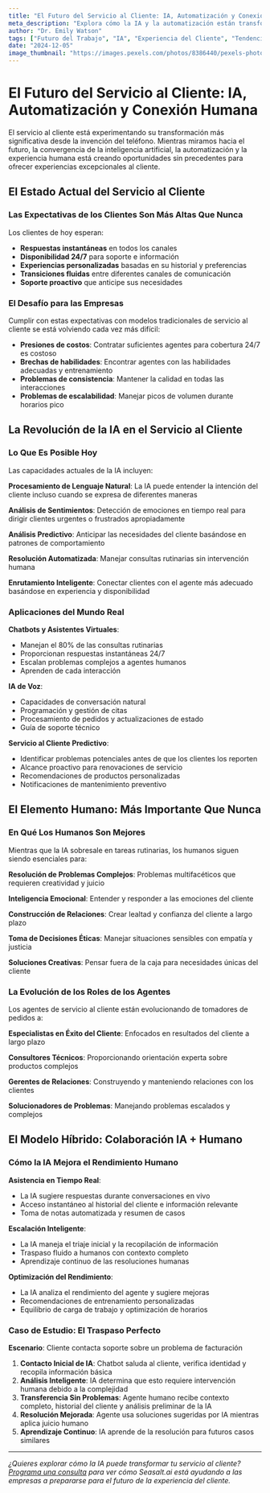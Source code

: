 ```yaml
---
title: "El Futuro del Servicio al Cliente: IA, Automatización y Conexión Humana"
meta_description: "Explora cómo la IA y la automatización están transformando el servicio al cliente mientras mantienen el toque humano que los clientes valoran más."
author: "Dr. Emily Watson"
tags: ["Futuro del Trabajo", "IA", "Experiencia del Cliente", "Tendencias Tecnológicas"]
date: "2024-12-05"
image_thumbnail: "https://images.pexels.com/photos/8386440/pexels-photo-8386440.jpeg?auto=compress&cs=tinysrgb&w=800"
---
```


# El Futuro del Servicio al Cliente: IA, Automatización y Conexión Humana

El servicio al cliente está experimentando su transformación más significativa desde la invención del teléfono. Mientras miramos hacia el futuro, la convergencia de la inteligencia artificial, la automatización y la experiencia humana está creando oportunidades sin precedentes para ofrecer experiencias excepcionales al cliente.

## El Estado Actual del Servicio al Cliente

### Las Expectativas de los Clientes Son Más Altas Que Nunca

Los clientes de hoy esperan:
- **Respuestas instantáneas** en todos los canales
- **Disponibilidad 24/7** para soporte e información
- **Experiencias personalizadas** basadas en su historial y preferencias
- **Transiciones fluidas** entre diferentes canales de comunicación
- **Soporte proactivo** que anticipe sus necesidades

### El Desafío para las Empresas

Cumplir con estas expectativas con modelos tradicionales de servicio al cliente se está volviendo cada vez más difícil:

- **Presiones de costos**: Contratar suficientes agentes para cobertura 24/7 es costoso
- **Brechas de habilidades**: Encontrar agentes con las habilidades adecuadas y entrenamiento
- **Problemas de consistencia**: Mantener la calidad en todas las interacciones
- **Problemas de escalabilidad**: Manejar picos de volumen durante horarios pico

## La Revolución de la IA en el Servicio al Cliente

### Lo Que Es Posible Hoy

Las capacidades actuales de la IA incluyen:

**Procesamiento de Lenguaje Natural**: La IA puede entender la intención del cliente incluso cuando se expresa de diferentes maneras

**Análisis de Sentimientos**: Detección de emociones en tiempo real para dirigir clientes urgentes o frustrados apropiadamente

**Análisis Predictivo**: Anticipar las necesidades del cliente basándose en patrones de comportamiento

**Resolución Automatizada**: Manejar consultas rutinarias sin intervención humana

**Enrutamiento Inteligente**: Conectar clientes con el agente más adecuado basándose en experiencia y disponibilidad

### Aplicaciones del Mundo Real

**Chatbots y Asistentes Virtuales**:
- Manejan el 80% de las consultas rutinarias
- Proporcionan respuestas instantáneas 24/7
- Escalan problemas complejos a agentes humanos
- Aprenden de cada interacción

**IA de Voz**:
- Capacidades de conversación natural
- Programación y gestión de citas
- Procesamiento de pedidos y actualizaciones de estado
- Guía de soporte técnico

**Servicio al Cliente Predictivo**:
- Identificar problemas potenciales antes de que los clientes los reporten
- Alcance proactivo para renovaciones de servicio
- Recomendaciones de productos personalizadas
- Notificaciones de mantenimiento preventivo

## El Elemento Humano: Más Importante Que Nunca

### En Qué Los Humanos Son Mejores

Mientras que la IA sobresale en tareas rutinarias, los humanos siguen siendo esenciales para:

**Resolución de Problemas Complejos**: Problemas multifacéticos que requieren creatividad y juicio

**Inteligencia Emocional**: Entender y responder a las emociones del cliente

**Construcción de Relaciones**: Crear lealtad y confianza del cliente a largo plazo

**Toma de Decisiones Éticas**: Manejar situaciones sensibles con empatía y justicia

**Soluciones Creativas**: Pensar fuera de la caja para necesidades únicas del cliente

### La Evolución de los Roles de los Agentes

Los agentes de servicio al cliente están evolucionando de tomadores de pedidos a:

**Especialistas en Éxito del Cliente**: Enfocados en resultados del cliente a largo plazo

**Consultores Técnicos**: Proporcionando orientación experta sobre productos complejos

**Gerentes de Relaciones**: Construyendo y manteniendo relaciones con los clientes

**Solucionadores de Problemas**: Manejando problemas escalados y complejos

## El Modelo Híbrido: Colaboración IA + Humano

### Cómo la IA Mejora el Rendimiento Humano

**Asistencia en Tiempo Real**:
- La IA sugiere respuestas durante conversaciones en vivo
- Acceso instantáneo al historial del cliente e información relevante
- Toma de notas automatizada y resumen de casos

**Escalación Inteligente**:
- La IA maneja el triaje inicial y la recopilación de información
- Traspaso fluido a humanos con contexto completo
- Aprendizaje continuo de las resoluciones humanas

**Optimización del Rendimiento**:
- La IA analiza el rendimiento del agente y sugiere mejoras
- Recomendaciones de entrenamiento personalizadas
- Equilibrio de carga de trabajo y optimización de horarios

### Caso de Estudio: El Traspaso Perfecto

**Escenario**: Cliente contacta soporte sobre un problema de facturación

1. **Contacto Inicial de IA**: Chatbot saluda al cliente, verifica identidad y recopila información básica
2. **Análisis Inteligente**: IA determina que esto requiere intervención humana debido a la complejidad
3. **Transferencia Sin Problemas**: Agente humano recibe contexto completo, historial del cliente y análisis preliminar de la IA
4. **Resolución Mejorada**: Agente usa soluciones sugeridas por IA mientras aplica juicio humano
5. **Aprendizaje Continuo**: IA aprende de la resolución para futuros casos similares

---

*¿Quieres explorar cómo la IA puede transformar tu servicio al cliente? [Programa una consulta](/#demo) para ver cómo Seasalt.ai está ayudando a las empresas a prepararse para el futuro de la experiencia del cliente.*

